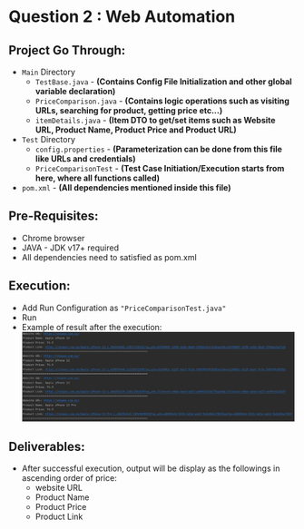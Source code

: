 # Question 2 : Web Automation

## Project Go Through:
- `Main` Directory
    - `TestBase.java` - <b>(Contains Config File Initialization and other global variable declaration)</b>
    - `PriceComparison.java` - <b>(Contains logic operations such as visiting URLs, searching for product, getting price etc...)</b>
    - `itemDetails.java` - <b>(Item DTO to get/set items such as Website URL, Product Name, Product Price and Product URL)</b>
- `Test` Directory
    - `config.properties` - <b>(Parameterization can be done from this file like URLs and credentials)</b>
    - `PriceComparisonTest` - <b>(Test Case Initiation/Execution starts from here, where all functions called)</b>
- `pom.xml` - <b>(All dependencies mentioned inside this file)</b>

## Pre-Requisites:
- Chrome browser
- JAVA - JDK v17+ required
- All dependencies need to satisfied as pom.xml

## Execution:
- Add Run Configuration as `"PriceComparisonTest.java"`
- Run
- Example of result after the execution:
  ![img.png](img.png)

## Deliverables:
- After successful execution, output will be display as the followings in ascending order of price:
    - website URL
    - Product Name
    - Product Price
    - Product Link



